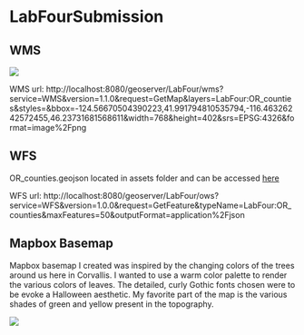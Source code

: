 # LabFourSubmission

## WMS

![](https://github.com/hannahfriedrich/autumn/blob/master/img/LabFour-OR_counties.png)

WMS url: http://localhost:8080/geoserver/LabFour/wms?service=WMS&version=1.1.0&request=GetMap&layers=LabFour:OR_counties&styles=&bbox=-124.56670504390223,41.991794810535794,-116.46326242572455,46.23731681568611&width=768&height=402&srs=EPSG:4326&format=image%2Fpng

## WFS

OR_counties.geojson located in assets folder and can be accessed [here][]

WFS url: http://localhost:8080/geoserver/LabFour/ows?service=WFS&version=1.0.0&request=GetFeature&typeName=LabFour:OR_counties&maxFeatures=50&outputFormat=application%2Fjson

## Mapbox Basemap

Mapbox basemap I created was inspired by the changing colors of the trees around us here in Corvallis. I wanted to use a warm color palette to render the various colors of leaves. The detailed, curly Gothic fonts chosen were to be evoke a Halloween aesthetic. My favorite part of the map is the various shades of green and yellow present in the topography.

![](https://github.com/hannahfriedrich/autumn/blob/master/img/Fall.jpg)


[here]: https://github.com/hannahfriedrich/autumn/blob/master/assets/OR_counties.geojson
